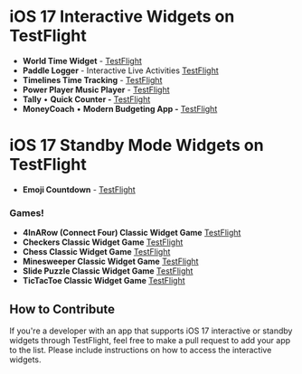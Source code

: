 # iOS 17 Interactive Widgets on TestFlight

- **World Time Widget** - [TestFlight](https://testflight.apple.com/join/8wa9T053)
- **Paddle Logger** - Interactive Live Activities [TestFlight](https://testflight.apple.com/join/GTdXpd9h)
- **Timelines Time Tracking** - [TestFlight](https://testflight.apple.com/join/zxFgcULE)
- **Power Player Music Player** - [TestFlight](https://testflight.apple.com/join/U5KJ4ejE)
- **Tally** • **Quick Counter -** [TestFlight](https://testflight.apple.com/join/zbUiqcxg)
- **MoneyCoach** • **Modern Budgeting App -** [TestFlight](https://testflight.apple.com/join/OlNPASjc)

# iOS 17 Standby Mode Widgets on TestFlight
- **Emoji Countdown** - [TestFlight](https://testflight.apple.com/join/hRCujqsH)

### Games!
- **4InARow (Connect Four) Classic Widget Game** [TestFlight](https://testflight.apple.com/join/4nTWTtWo)
- **Checkers Classic Widget Game** [TestFlight](https://testflight.apple.com/join/B4l1ZjY6)
- **Chess Classic Widget Game** [TestFlight](https://testflight.apple.com/join/gDMN1uPf)
- **Minesweeper Classic Widget Game** [TestFlight](https://testflight.apple.com/join/UUWI6ja7)
- **Slide Puzzle Classic Widget Game** [TestFlight](https://testflight.apple.com/join/aMkFoGI7)
- **TicTacToe Classic Widget Game** [TestFlight](https://testflight.apple.com/join/hqhKImdJ)


## How to Contribute

If you're a developer with an app that supports iOS 17 interactive or standby widgets through TestFlight, feel free to make a pull request to add your app to the list. Please include instructions on how to access the interactive widgets.
